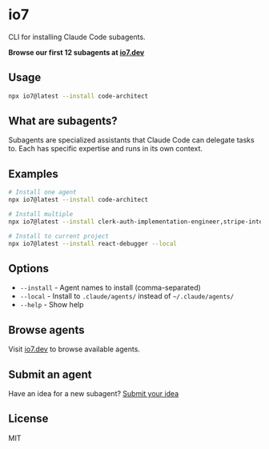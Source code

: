 # io7

CLI for installing Claude Code subagents.

**Browse our first 12 subagents at [io7.dev](https://io7.dev)**

## Usage

```bash
npx io7@latest --install code-architect
```

## What are subagents?

Subagents are specialized assistants that Claude Code can delegate tasks to. Each has specific expertise and runs in its own context.

## Examples

```bash
# Install one agent
npx io7@latest --install code-architect

# Install multiple
npx io7@latest --install clerk-auth-implementation-engineer,stripe-integrator

# Install to current project
npx io7@latest --install react-debugger --local
```

## Options

- `--install` - Agent names to install (comma-separated)
- `--local` - Install to `.claude/agents/` instead of `~/.claude/agents/`
- `--help` - Show help

## Browse agents

Visit [io7.dev](https://io7.dev) to browse available agents.

## Submit an agent

Have an idea for a new subagent? [Submit your idea](https://github.com/mzxrai/io7/issues/new?template=agent-submission.yml)

## License

MIT